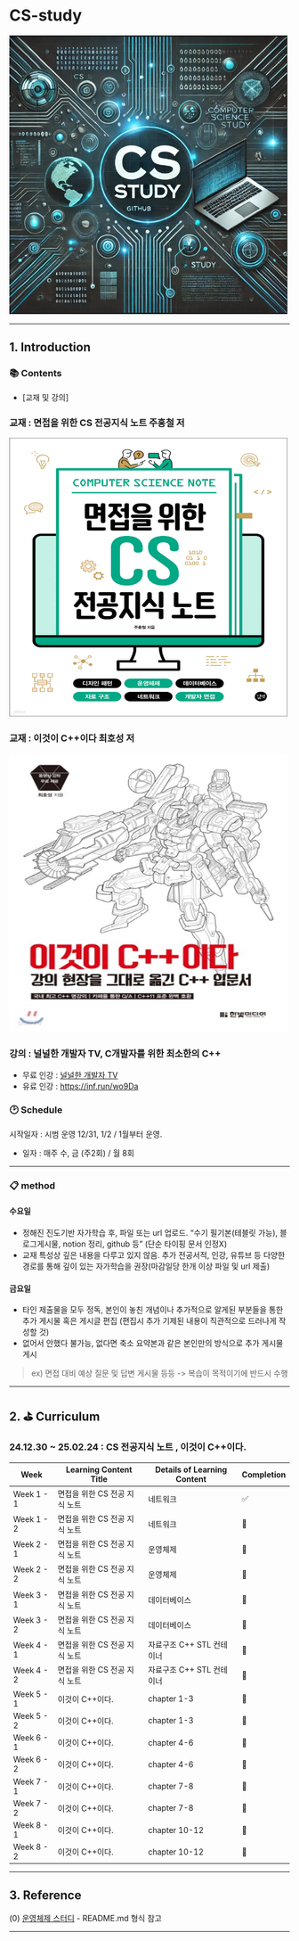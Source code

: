 # CS-study
<img src="./img/cs-study.png" alt="cs-study" width="500" height="500">



---

## 1. Introduction  


### 📚 Contents  


- [교재 및 강의] 
### 교재 : 면접을 위한 CS 전공지식 노트 주홍철 저 
<img src="./img/cs-study-book.jpg" alt="cs-study" width="500" height="500">

### 교재 : 이것이 C++이다 최호성 저
<img src="./img/thisiscpp.jpg" alt="cs-study" width="500" height="500">


### 강의 : 널널한 개발자 TV, C개발자를 위한 최소한의 C++
* 무료 인강 : [널널한 개발자 TV](https://www.youtube.com/watch?v=kq6b5zBkQ28&list=PLVsNizTWUw7EngGgS-7jWdgy5NgkIjHxz)
* 유료 인강 : https://inf.run/wo9Da






### 🕑 Schedule

시작일자 : 시범 운영 12/31, 1/2 / 1월부터 운영.

-  일자 : 매주 수, 금 (주2회) / 월 8회

---  

### 📋 method

#### 수요일
- 정해진 진도기반 자가학습 후, 파일 또는 url 업로드. “수기 필기본(테블릿 가능), 블로그게시물, notion 정리, github 등” (단순 타이핑 문서 인정X)
- 교재 특성상 깊은 내용을 다루고 있지 않음. 추가 전공서적, 인강, 유튜브 등 다양한 경로를 통해 깊이 있는 자가학습을 권장(마감일당 한개 이상 파일 및 url 제출)

#### 금요일
- 타인 제출물을 모두 정독, 본인이 놓친 개념이나 추가적으로 알게된 부분들을 통한 추가 게시물 혹은 게시글 편집 (편집시 추가 기제된 내용이 직관적으로 드러나게 작성할 것)
- 없어서 안했다 불가능, 없다면 축소 요약본과 같은 본인만의 방식으로 추가 게시물 게시
> ex) 면접 대비 예상 질문 및 답변 게시물 등등 -> 복습이 목적이기에 반드시 수행

------
## 2. ⛳ Curriculum 

### 24.12.30 ~ 25.02.24  : CS 전공지식 노트 , 이것이 C++이다.


| Week    | Learning Content Title        | Details of Learning Content                        | Completion   |
|---------|-------------------------------|----------------------------------------------------|--------------|
| Week 1 - 1| 면접을 위한 CS 전공  지식 노트  | 네트워크 | ✅         |
| Week 1 - 2 | 면접을 위한 CS 전공  지식 노트  | 네트워크 | 📅          |
| Week 2 - 1 | 면접을 위한 CS 전공  지식 노트  | 운영체제          | 📅           |
| Week 2 - 2  | 면접을 위한 CS 전공  지식 노트  | 운영체제 | 📅           |
| Week 3 - 1  | 면접을 위한 CS 전공  지식 노트  | 데이터베이스  | 📅         |
| Week 3 - 2  | 면접을 위한 CS 전공  지식 노트 |  데이터베이스 | 📅           |
| Week 4 - 1  | 면접을 위한 CS 전공  지식 노트| 자료구조 C++ STL 컨테이너   |    📅     | 
| Week 4 - 2  | 면접을 위한 CS 전공  지식 노트  | 자료구조 C++ STL 컨테이너 | 📅         |
| Week 5 - 1  | 이것이 C++이다. |  chapter 1-3  |    📅     | 
| Week 5 - 2  | 이것이 C++이다.  | chapter 1-3  | 📅         |
| Week 6 - 1  | 이것이 C++이다.  | chapter 4-6 | 📅         |
| Week 6 - 2  | 이것이 C++이다.  | chapter 4-6 | 📅         |
| Week 7 - 1 | 이것이 C++이다.  | chapter 7-8  | 📅         |
| Week 7 - 2 | 이것이 C++이다.  | chapter 7-8 | 📅         |
| Week 8 - 1 | 이것이 C++이다.  | chapter 10-12 | 📅         |
| Week 8 - 2  | 이것이 C++이다.  | chapter 10-12 | 📅         |

---



## 3. Reference  


(0) [운영체제 스터디](https://github.com/yeongjinjeong/Operating-System-Study.git) - README.md 형식 참고


---






